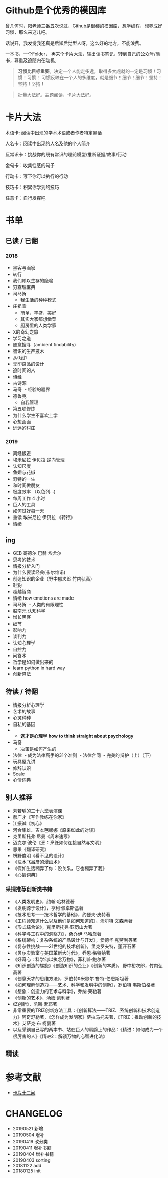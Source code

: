 # Github是个优秀的模因库

曾几何时，阳老师三番五次说过，Github是很棒的模因库，想学编程，想养成好习惯，那么来这儿吧。

话说开，我发觉我还真是后知后觉型人呀，这么好的地方，不能浪费。

一本书，一个Folder， 再来个卡片大法，输出读书笔记，转到自己的公众号/简书，尊重及追随内在动机。

> **习惯比目标重要**。决定一个人能走多远，取得多大成就的一定是习惯！习惯！习惯！
  习惯反映在一个人的多维度，就是细节！细节！细节！坚持！坚持！坚持！
  
> 批量大法好。主题阅读，卡片大法好。

# 卡片大法

术语卡: 阅读中出现的学术术语或者作者特定黑话

人名卡：阅读中出现的人名及他的个人简介

反常识卡：挑战你的既有常识的理论模型/推断证据/故事/行动

金句卡：收集性感的句子

行动卡：写下你可以执行的行动

技巧卡：积累你学到的技巧

任意卡：自行发挥吧

# 书单

## 已读 / 已翻

### 2018

- 黑客与画家
- 转行
- 我们赖以生存的隐喻
- 穷查理宝典
- 司马贺
  - 我生活的种种模式
- 庄祖宜
  * 简单，丰盛，美好
  * 其实大家都想做菜
  * 厨房里的人类学家
- X的奇幻之旅
- 学习之道
- 随意搜寻（ambient findability)
- 智识的生产技术
- 从0到1
- 无印良品的设计
- 追时间的人
- 诗经
- 古诗源
- 马奇
  - 经验的疆界
- 德鲁克
  - 自我管理
- 第五项修炼
- 为什么学生不喜欢上学
- 心想画画
- 远远的村庄


### 2019

- 离经叛道
- 埃米尼拉 伊贝拉 逆向管理
- 认知尺度
- 鱼翅与花椒
- 奇特的一生
- 和时间做朋友
- 极度效率 （以色列...)
- 每周工作 4 小时
- 巨人的工具
- 如何过好每一天
- 重读 埃米尼拉 伊贝拉 《转行》
- 情绪



## ing

- GEB 哥德尔 巴赫 埃舍尔
- 思考的技术
- 情报分析入门
- 为什么要读经典(卡尔维诺)
- 创造知识的企业（野中郁次郎 竹内弘高）
- 鞋狗
- 超越智商
- 情绪 how emotions are made
- 司马贺
  - 人类的有限理性
- 赵南元 认知科学
- 增长黑客
- 细节
- 影响力
- 谈判力
- 认知心理学
- 自控力
- 问答术
- 哲学是如何做出来的
- learn python in hard way
- 创新算法



## 待读 / 待翻

- 情报分析心理学
- 艺术的故事
- 心灵种种
- 自私的基因
- - **这才是心理学 how to think straight about psychology**
- 马奇
  - 决策是如何产生的
- 法律
  - 成为法律高手的31个准则
  - 法律合同
  - 完美的辩护（上）（下）
- 玩具屋九讲
- 修辞认识
- Scale
- 心情词典


## 别人推荐


- 刘若瑀的三十六堂表演课
- 郝广才《写作教练在你家》
- 江振诚《初心》
- 河合隼雄、吉本芭娜娜《原来如此的对谈》
- 克里斯托弗·尼曼《周末速写》
- 迈克尔·波伦《烹：烹饪如何连接自然与文明》
- 思果《翻译研究》
- 枡野俊明《看不见的设计》
- 《荒木飞吕彦的漫画术》
- 《假如生活糊弄了你：没关系，它也糊弄了我》
- 《心情词典》

### 采铜推荐创新类书籍

- 《人类发明史》，约翰·哈林德著
- 《发明源于设计》，亨利·佩卓斯基著
- 《技术思考——技术哲学的基础》，约瑟夫·皮特著
- 《工程师知道什么以及他们是如何知道的》，沃尔特·文森蒂著
- 《形式综合论》，克里斯托弗·亚历山大著
- 《科学与工程中的洞察力》，桑乔伊·马哈詹著
- 《系统架构：复杂系统的产品设计与开发》，爱德华·克劳利等著
- 《复杂性挑战——21世纪的技术创新》，里克罗夫特，董开石著
- 《贝尔实验室与美国革新大时代》，乔恩·格特纳著
- 《好奇心：科学何以执念万物》，菲利普·鲍尔著
- 《知识创造的螺旋》《创造知识的企业》《创新的本质》，野中裕次郎，竹内弘高著
- 《创意天才的思维方法》，罗伯特&米歇尔 鲁特-伯恩斯坦著
- 《如何理解创造力——艺术、科学和发明中的创新》，罗伯特·韦斯伯格著
- 《想象：创造力的艺术与科学》，乔纳·莱勒著
- 《创新的艺术》，汤姆·凯利著
- 《Z创新》，凯斯·索耶著
- 非常重要的TRIZ创新方法工具：《创新算法——TRIZ、系统创新和技术创造力》阿奇舒勒著，《怎样成为发明家》萨拉马托夫著，《TRIZ：推动创新的技术》艾萨克·布  柯曼著
- 以及采铜自己写的两本书、站在巨人的肩膀上的作品：《精进：如何成为一个很厉害的人》《精进2：解锁万物的心智进化法》

## 精读




# 参考文献

- [卡片十二问](https://www.yangzhiping.com/psy/happy-new-year-faq3.html)

# CHANGELOG

- 20190521 新增
- 20190504 增补
- 20190419 改分类
- 20190411 增补书籍
- 20190404 增补书籍
- 20190403 sorting
- 20181122 add
- 20180125 init


